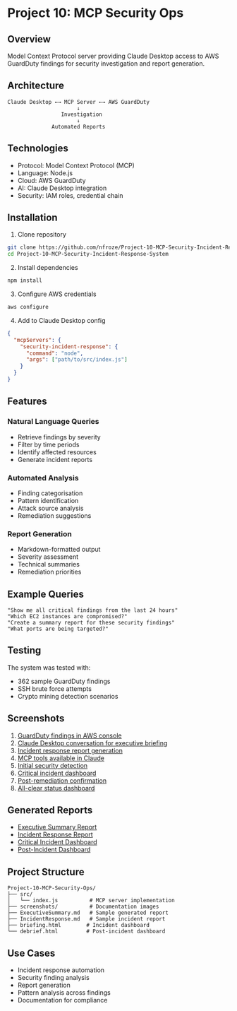 # Project 10: MCP Security Ops

## Overview

Model Context Protocol server providing Claude Desktop access to AWS GuardDuty findings for security investigation and report generation.

## Architecture

```
Claude Desktop ←→ MCP Server ←→ AWS GuardDuty
                      ↓
                 Investigation
                      ↓
              Automated Reports
```

## Technologies

- Protocol: Model Context Protocol (MCP)
- Language: Node.js
- Cloud: AWS GuardDuty
- AI: Claude Desktop integration
- Security: IAM roles, credential chain

## Installation

1. Clone repository
```bash
git clone https://github.com/nfroze/Project-10-MCP-Security-Incident-Response-System.git
cd Project-10-MCP-Security-Incident-Response-System
```

2. Install dependencies
```bash
npm install
```

3. Configure AWS credentials
```bash
aws configure
```

4. Add to Claude Desktop config
```json
{
  "mcpServers": {
    "security-incident-response": {
      "command": "node",
      "args": ["path/to/src/index.js"]
    }
  }
}
```

## Features

### Natural Language Queries
- Retrieve findings by severity
- Filter by time periods
- Identify affected resources
- Generate incident reports

### Automated Analysis
- Finding categorisation
- Pattern identification
- Attack source analysis
- Remediation suggestions

### Report Generation
- Markdown-formatted output
- Severity assessment
- Technical summaries
- Remediation priorities

## Example Queries

```
"Show me all critical findings from the last 24 hours"
"Which EC2 instances are compromised?"
"Create a summary report for these security findings"
"What ports are being targeted?"
```

## Testing

The system was tested with:
- 362 sample GuardDuty findings
- SSH brute force attempts
- Crypto mining detection scenarios

## Screenshots

1. [GuardDuty findings in AWS console](screenshots/1.png)
2. [Claude Desktop conversation for executive briefing](screenshots/2.png)
3. [Incident response report generation](screenshots/3.png)
4. [MCP tools available in Claude](screenshots/4.png)
5. [Initial security detection](screenshots/5.png)
6. [Critical incident dashboard](screenshots/6.png)
7. [Post-remediation confirmation](screenshots/7.png)
8. [All-clear status dashboard](screenshots/8.png)

## Generated Reports

- [Executive Summary Report](ExecutiveSummary.md)
- [Incident Response Report](IncidentResponse.md)
- [Critical Incident Dashboard](briefing.html)
- [Post-Incident Dashboard](debrief.html)

## Project Structure

```
Project-10-MCP-Security-Ops/
├── src/
│   └── index.js          # MCP server implementation
├── screenshots/          # Documentation images
├── ExecutiveSummary.md   # Sample generated report
├── IncidentResponse.md   # Sample incident report
├── briefing.html        # Incident dashboard
└── debrief.html         # Post-incident dashboard
```

## Use Cases

- Incident response automation
- Security finding analysis
- Report generation
- Pattern analysis across findings
- Documentation for compliance